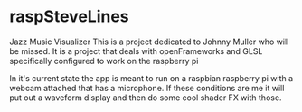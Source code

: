 raspSteveLines
==============

Jazz Music Visualizer
This is a project dedicated to Johnny Muller who will be missed.  It is a project that deals with openFrameworks and GLSL specifically configured to work on the raspberry pi

In it's current state the app is meant to run on a raspbian raspberry pi with a webcam attached that has a microphone.  If these conditions are me it will put out a waveform display and then do some cool shader FX with those.
